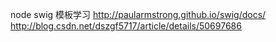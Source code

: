 node swig 模板学习
http://paularmstrong.github.io/swig/docs/
http://blog.csdn.net/dszgf5717/article/details/50697686